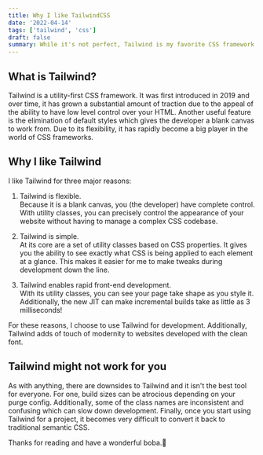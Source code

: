 ```yaml
---
title: Why I like TailwindCSS
date: '2022-04-14'
tags: ['tailwind', 'css']
draft: false
summary: While it's not perfect, Tailwind is my favorite CSS framework. Here's why.
---
```


## What is Tailwind?

Tailwind is a utility-first CSS framework. It was first introduced in 2019 and over time, it has grown a substantial amount of traction due to the appeal of the ability to have low level control over your HTML. Another useful feature is the elimination of default styles which gives the developer a blank canvas to work from. Due to its flexibility, it has rapidly become a big player in the world of CSS frameworks.

## Why I like Tailwind

I like Tailwind for three major reasons:

1. Tailwind is flexible.<br />
   Because it is a blank canvas, you (the developer) have complete control. With utility classes, you can precisely control the appearance of your website without having to manage a complex CSS codebase.

2. Tailwind is simple.<br />
   At its core are a set of utility classes based on CSS properties. It gives you the ability to see exactly what CSS is being applied to each element at a glance. This makes it easier for me to make tweaks during development down the line.

3. Tailwind enables rapid front-end development.<br />
   With its utility classes, you can see your page take shape as you style it. Additionally, the new JIT can make incremental builds take as little as 3 milliseconds!

For these reasons, I choose to use Tailwind for development. Additionally, Tailwind adds of touch of modernity to websites developed with the clean font.

## Tailwind might not work for you

As with anything, there are downsides to Tailwind and it isn't the best tool for everyone. For one, build sizes can be atrocious depending on your purge config. Additionally, some of the class names are inconsistent and confusing which can slow down development. Finally, once you start using Tailwind for a project, it becomes very difficult to convert it back to traditional semantic CSS.

Thanks for reading and have a wonderful boba.🧋
